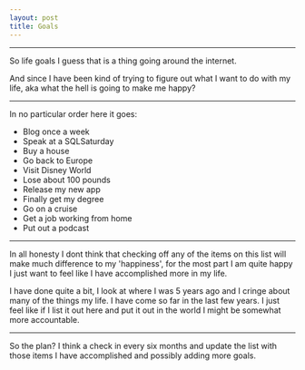 ```yaml
---
layout: post
title: Goals 
---
```


***

So life goals I guess that is a thing going around the internet. 

And since I have been kind of trying to figure out what I want to do with my life, aka what the hell is going to make me happy?

***

In no particular order here it goes:

* Blog once a week
* Speak at a SQLSaturday
* Buy a house
* Go back to Europe
* Visit Disney World
* Lose about 100 pounds
* Release my new app
* Finally get my degree
* Go on a cruise
* Get a job working from home
* Put out a podcast 

***
In all honesty I dont think that checking off any of the items on this list will make much difference to my 'happiness', for the most part I am quite happy I just want to feel like I have accomplished more in my life. 

I have done quite a bit, I look at where I was 5 years ago and I cringe about many of the things my life. I have come so far in the last few years. I just feel like if I list it out here and put it out in the world I might be somewhat more accountable. 

***

So the plan? I think a check in every six months and update the list with those items I have accomplished and possibly adding more goals. 